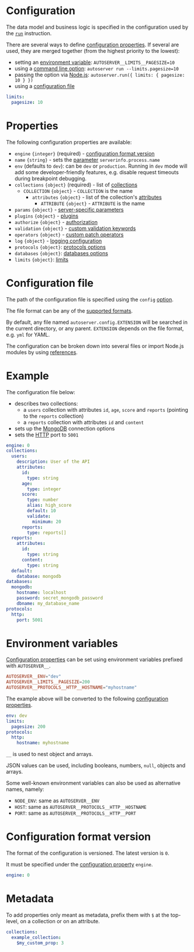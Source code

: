 # Configuration

The data model and business logic is specified in the configuration used by the
[`run`](../usage/run.md) instruction.

There are several ways to define [configuration properties](#properties). If
several are used, they are merged together (from the highest priority to the
lowest):

- setting an [environment variable](#environment-variables):
  `AUTOSERVER__LIMITS__PAGESIZE=10`
- using a [command line option](../usage/README.md#usage):
  `autoserver run --limits.pagesize=10`
- passing the option via [Node.js](../usage/README.md#nodejs):
  `autoserver.run({ limits: { pagesize: 10 } })`
- using a [configuration file](#configuration-file)

```yml
limits:
  pagesize: 10
```

# Properties

The following configuration properties are available:

- `engine` `{integer}` (required) -
  [configuration format version](#configuration-format-version)
- `name` `{string}` - sets the [parameter](functions.md#parameters)
  `serverinfo.process.name`
- `env` (defaults to `dev`): can be `dev` or `production`. Running in `dev` mode
  will add some developer-friendly features, e.g. disable request timeouts
  during breakpoint debugging.
- `collections` `{object}` (required) - list of
  [collections](../data_model/collections.md#collections)
  - `COLLECTION` `{object}` - `COLLECTION` is the name
    - `attributes` `{object}` - list of the collection's
      [attributes](../data_model/collections.md#attributes)
      - `ATTRIBUTE` `{object}` - `ATTRIBUTE` is the name
- `params` `{object}` -
  [server-specific parameters](functions.md#server-specific-parameters)
- `plugins` `{object}` - [plugins](../plugins/README.md)
- `authorize` `{object}` - [authorization](../data_model/authorization.md)
- `validation` `{object}` -
  [custom validation keywords](../data_model/validation.md#custom-validation)
- `operators` `{object}` -
  [custom patch operators](../data_model/patch.md#custom-operators)
- `log` `{object}` - [logging configuration](../quality/logging.md)
- `protocols` `{object}`: [protocols options](../protocols/README.md#options)
- `databases` `{object}`: [databases options](../databases/README.md)
- `limits` `{object}`: [limits](../quality/limits.md)

# Configuration file

The path of the configuration file is specified using the `config`
[option](../usage/run.md).

The file format can be any of the [supported formats](formats.md).

By default, any file named `autoserver.config.EXTENSION` will be searched in the
current directory, or any parent. `EXTENSION` depends on the file format, e.g.
`yml` for YAML.

The configuration can be broken down into several files or import Node.js
modules by using [references](references.md).

# Example

The configuration file below:

- describes two collections:
  - a `users` collection with attributes `id`, `age`, `score` and `reports`
    (pointing to the `reports` collection)
  - a `reports` collection with attributes `id` and `content`
- sets up the [MongoDB](../databases/mongodb.md) connection options
- sets the [HTTP](../protocols/http.md) port to `5001`

```yml
engine: 0
collections:
  users:
    description: User of the API
    attributes:
      id:
        type: string
      age:
        type: integer
      score:
        type: number
        alias: high_score
        default: 10
        validate:
          minimum: 20
      reports:
        type: reports[]
  reports:
    attributes:
      id:
        type: string
      content:
        type: string
  default:
    database: mongodb
databases:
  mongodb:
    hostname: localhost
    password: secret_mongodb_password
    dbname: my_database_name
protocols:
  http:
    port: 5001
```

# Environment variables

[Configuration properties](#properties) can be set using environment variables
prefixed with `AUTOSERVER__`.

```toml
AUTOSERVER__ENV="dev"
AUTOSERVER__LIMITS__PAGESIZE=200
AUTOSERVER__PROTOCOLS__HTTP__HOSTNAME="myhostname"
```

The example above will be converted to the following
[configuration properties](#properties).

```yml
env: dev
limits:
  pagesize: 200
protocols:
  http:
    hostname: myhostname
```

`__` is used to nest object and arrays.

JSON values can be used, including booleans, numbers, `null`, objects and
arrays.

Some well-known environment variables can also be used as alternative names,
namely:

- `NODE_ENV`: same as `AUTOSERVER__ENV`
- `HOST`: same as `AUTOSERVER__PROTOCOLS__HTTP__HOSTNAME`
- `PORT`: same as `AUTOSERVER__PROTOCOLS__HTTP__PORT`

# Configuration format version

The format of the configuration is versioned. The latest version is `0`.

It must be specified under the [configuration property](#properties) `engine`.

```yml
engine: 0
```

# Metadata

To add properties only meant as metadata, prefix them with `$` at the top-level,
on a collection or on an attribute.

```yml
collections:
  example_collection:
    $my_custom_prop: 3
```
